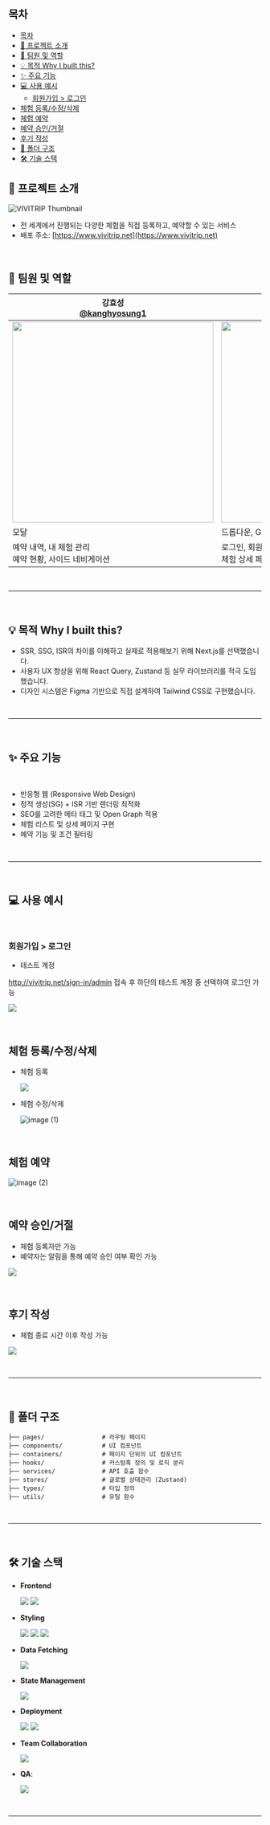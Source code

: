 ## 목차

- [목차](#목차)
- [🌟 프로젝트 소개](#-프로젝트-소개)
- [👤 팀원 및 역할](#-팀원-및-역할)
- [💡 목적 Why I built this?](#-목적-why-i-built-this)
- [✨ 주요 기능](#-주요-기능)
- [💻 사용 예시](#-사용-예시)
  - [회원가입 \> 로그인](#회원가입--로그인)
- [체험 등록/수정/삭제](#체험-등록수정삭제)
- [체험 예약](#체험-예약)
- [예약 승인/거절](#예약-승인거절)
- [후기 작성](#후기-작성)
- [📂 폴더 구조](#-폴더-구조)
- [🛠 기술 스택](#-기술-스택)

## 🌟 프로젝트 소개

![VIVITRIP Thumbnail](https://vivitrip-thumbnail.s3.ap-northeast-2.amazonaws.com/thumbnails/thumbnail.PNG)

- 전 세계에서 진행되는 다양한 체험을 직접 등록하고, 예약할 수 있는 서비스
- 배포 주소: [https://www.vivitrip.net](https://www.vivitrip.net)

<br />

## 👤 팀원 및 역할

| **강효성<br/>[@kanghyosung1](https://github.com/kanghyosung1)**                                                       | **최주혁<br/>[@JuhyeokC](https://github.com/JuhyeokC)**                                                               | **하유리<br/>[@hayuri1990](https://github.com/hayuri1990)**                                                           |
| --------------------------------------------------------------------------------------------------------------------- | --------------------------------------------------------------------------------------------------------------------- | --------------------------------------------------------------------------------------------------------------------- |
| <img width='400' src='https://velog.velcdn.com/images/kingdawn/post/4e7479fe-f01e-4798-83f3-589b2d4b2976/image.png'/> | <img src='https://velog.velcdn.com/images/kingdawn/post/e2d7cdff-740e-46f1-8d0d-8ba719bbcbc9/image.jpg' width='400'/> | <img src='https://velog.velcdn.com/images/kingdawn/post/f7cd9bd0-4cfa-4c60-b15d-f920520e21db/image.png' width='400'/> |
| 모달                                                                                                                  | 드롭다운, GNB                                                                                                         | 버튼                                                                                                                  |
| 예약 내역, 내 체험 관리<br/>예약 현황, 사이드 네비게이션                                                              | 로그인, 회원가입, 소셜 로그인 <br/>체험 상세 페이지                                                                   | 체험 검색,모든 체험 인기 체험, <br/>체험 후기/리뷰                                                                    |

<br/>

---

<br/>

## 💡 목적 Why I built this?

- SSR, SSG, ISR의 차이를 이해하고 실제로 적용해보기 위해 Next.js를 선택했습니다.
- 사용자 UX 향상을 위해 React Query, Zustand 등 실무 라이브러리를 적극 도입했습니다.
- 디자인 시스템은 Figma 기반으로 직접 설계하여 Tailwind CSS로 구현했습니다.

<br/>

---

<br/>

## ✨ 주요 기능

<br/>

- 반응형 웹 (Responsive Web Design)
- 정적 생성(SG) + ISR 기반 렌더링 최적화
- SEO를 고려한 메타 태그 및 Open Graph 적용
- 체험 리스트 및 상세 페이지 구현
- 예약 기능 및 조건 필터링

<br/>

---

<br/>

## 💻 사용 예시

<br/>

### 회원가입 > 로그인

- 테스트 계정

http://vivitrip.net/sign-in/admin 접속 후 하단의 테스트 계정 중 선택하여 로그인 가능

![](https://velog.velcdn.com/images/qoswfxin/post/c55bb502-03c3-4228-b743-59a08a4dd6e0/image.gif)

<br/>

## 체험 등록/수정/삭제

- 체험 등록

  ![](https://github.com/user-attachments/assets/852bc660-8539-4c64-a2b7-7c03108e9ec4)

- 체험 수정/삭제

  ![image (1)](https://github.com/user-attachments/assets/036cb1df-fef4-4dff-a2a7-531122666271)

<br/>

## 체험 예약

![image (2)](https://github.com/user-attachments/assets/7fac5e71-a918-4bf0-9e35-91416dda36c6)

<br/>

## 예약 승인/거절

- 체험 등록자만 가능
- 예약자는 알림을 통해 예약 승인 여부 확인 가능

![](https://velog.velcdn.com/images/qoswfxin/post/2acfc3d7-9660-44b8-a2fe-e4249652a13b/image.gif)

<br/>

## 후기 작성

- 체험 종료 시간 이후 작성 가능

![](https://velog.velcdn.com/images/qoswfxin/post/f052f668-d530-4a5f-9214-3756e778de33/image.gif)

<br/>

---

<br/>

## 📂 폴더 구조

```
├── pages/                # 라우팅 페이지
├── components/           # UI 컴포넌트
├── containers/           # 페이지 단위의 UI 컴포넌트
├── hooks/                # 커스텀훅 정의 및 로직 분리
├── services/             # API 호출 함수
├── stores/               # 글로벌 상태관리 (Zustand)
├── types/                # 타입 정의
├── utils/                # 유틸 함수
```

<br/>

---

<br/>

## 🛠 기술 스택

- **Frontend**

  <img src="https://img.shields.io/badge/Next-black?style=for-the-badge&logo=next.js&logoColor=white" /> <img src="https://img.shields.io/badge/typescript-%23007ACC.svg?style=for-the-badge&logo=typescript&logoColor=white" />

- **Styling**

  <img src="https://img.shields.io/badge/tailwindcss-%2338B2AC.svg?style=for-the-badge&logo=tailwind-css&logoColor=white" /> <img src="https://img.shields.io/badge/SASS-hotpink.svg?style=for-the-badge&logo=SASS&logoColor=white" /> <img src="https://img.shields.io/badge/-AntDesign-%230170FE?style=for-the-badge&logo=ant-design&logoColor=white" />

- **Data Fetching**

  <img src="https://img.shields.io/badge/-React%20Query-FF4154?style=for-the-badge&logo=react%20query&logoColor=white" />

- **State Management**

  <img src="https://img.shields.io/badge/-Zustand-FB8C00?style=for-the-badge&logo=Zustand&logoColor=white" />

- **Deployment**

  <img src="https://img.shields.io/badge/vercel-%23000000.svg?style=for-the-badge&logo=vercel&logoColor=white" /> <img src="https://img.shields.io/badge/Amazon%20S3-FF9900?style=for-the-badge&logo=amazons3&logoColor=white" />

- **Team Collaboration**

  <img src="https://img.shields.io/badge/Discord-%235865F2.svg?style=for-the-badge&logo=discord&logoColor=white" />

- **QA**:

  <img src="https://img.shields.io/coderabbit/prs/github/vivi-trip/vivitrip?utm_source=oss&utm_medium=github&utm_campaign=vivi-trip%2Fvivitrip&labelColor=171717&color=FF570A&link=https%3A%2F%2Fcoderabbit.ai&label=CodeRabbit+Reviews" />

<br/>

---
